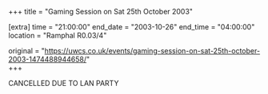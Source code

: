 +++
title = "Gaming Session on Sat 25th October 2003"

[extra]
time = "21:00:00"
end_date = "2003-10-26"
end_time = "04:00:00"
location = "Ramphal R0.03/4"

original = "https://uwcs.co.uk/events/gaming-session-on-sat-25th-october-2003-1474488944658/"    
+++

CANCELLED DUE TO LAN PARTY

